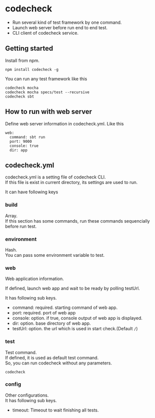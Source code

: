 # codecheck
- Run several kind of test framework by one command.
- Launch web server before run end to end test.
- CLI client of codecheck service.

## Getting started
Install from npm.

```
npm install codecheck -g
```

You can run any test framework like this

```
codecheck mocha
codecheck mocha specs/test --recursive
codecheck sbt
```

## How to run with web server
Define web server information in codecheck.yml.
Like this

```
web:
  command: sbt run
  port: 9000
  console: true
  dir: app
```

## codecheck.yml
codecheck.yml is a setting file of codecheck CLI.  
If this file is exist in current directory, its settings are used to run.

It can have following keys

### build
Array.  
If this section has some commands, run these commands sequencially before run test.

### environment
Hash.  
You can pass some environment variable to test.

### web
Web application information. 

If defined, launch web app and wait to be ready by polling testUrl.

It has following sub keys.

- command: required. starting command of web app.
- port: required. port of web app
- console: option. if true, console output of web app is displayed.
- dir: option. base directory of web app.
- testUrl: option. the url which is used in start check.(Default `/`)

### test
Test command.  
If defined, it is used as default test command.  
So, you can run codecheck without any parameters.

```
codecheck
```

### config
Other configurations.  
It has following sub keys.

- timeout: Timeout to wait finishing all tests.
